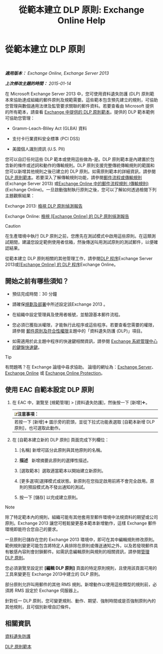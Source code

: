 ﻿---
title: '從範本建立 DLP 原則: Exchange Online Help'
TOCTitle: 從範本建立 DLP 原則
ms:assetid: 4432ef8b-6108-48d3-b2af-43ef5b40d2bc
ms:mtpsurl: https://technet.microsoft.com/zh-tw/library/JJ150515(v=EXCHG.150)
ms:contentKeyID: 50472274
ms.date: 05/23/2018
mtps_version: v=EXCHG.150
ms.translationtype: MT
---

# 從範本建立 DLP 原則

 

_**適用版本：** Exchange Online, Exchange Server 2013_

_**上次修改主題的時間：** 2015-01-14_

在 Microsoft Exchange Server 2013 中，您可使用資料遺失防護 (DLP) 原則範本來協助達成組織的郵件原則及規範需要。這些範本包含預先建立的規則，可協助您管理與數個通用法律及監管要求關聯的郵件資料。若要查看由 Microsoft 提供的所有範本，請查看 [Exchange 中提供的 DLP 原則範本](dlp-policy-templates-supplied-in-exchange-exchange-2013-help.md)。提供的 DLP 範本範例可協助您管理：

  - Gramm-Leach-Bliley Act (GLBA) 資料

  - 支付卡行業資料安全標準 (PCI DSS)

  - 美國個人識別資訊 (U.S. PII)

您可以自訂任何這些 DLP 範本或使用這些做為-是。DLP 原則範本是內建置於包含新的條件或述詞和動作的傳輸規則。DLP 原則支援完整傳統傳輸規則的範圍和您可以新增其他規則之後已建立的 DLP 原則。如需原則範本的詳細資訊，請參閱[DLP 原則範本](dlp-policy-templates-exchange-2013-help.md)。若要深入了解傳輸規則功能，請參閱[郵件流程或傳輸規則](mail-flow-rules-transport-rules-in-exchange-2013-exchange-2013-help.md) (Exchange Server 2013) 或[Exchange Online 中的郵件流程規則 (傳輸規則)](https://technet.microsoft.com/zh-tw/library/jj919238\(v=exchg.150\)) (Exchange Online)。一旦啟動強制執行原則之後，您可以了解如何透過檢閱下列主題觀察結果：

Exchange 2013: [檢視 DLP 原則偵測報告](view-dlp-policy-detection-reports-exchange-2013-help.md)

Exchange Online: [檢視 \[Exchange Online\] 的 DLP 原則偵測報告](https://technet.microsoft.com/zh-tw/library/dn904484\(v=exchg.150\))


> [!CAUTION]  
> 在生產環境中執行 DLP 原則之前，您應先在測試模式中啟用這些原則。在這類測試期間，建議您設定範例使用者信箱，然後傳送叫用測試原則的測試郵件，以便確認結果。




從範本建立 DLP 原則相關的其他管理工作，請參閱[DLP 程序](dlp-procedures-exchange-2013-help.md)Exchange Server 2013或[\[Exchange Online\] 的 DLP 程序](https://technet.microsoft.com/zh-tw/library/jj938003\(v=exchg.150\))Exchange Online。

## 開始之前有哪些須知？

  - 預估完成時間：30 分鐘

  - 請確保[規劃及部署](planning-and-deployment-for-exchange-2013-installation-instructions.md)中所述設定該Exchange 2013 。

  - 在組織中設定管理員及使用者帳號，並驗證基本郵件流程。

  - 您必須已獲指派權限，才能執行此程序或這些程序。若要查看您需要的權限，請參閱 [郵件原則及符合性權限](messaging-policy-and-compliance-permissions-exchange-2013-help.md)主題中的「資料遺失防護 (DLP)」項目。

  - 如需適用於此主題中程序的快速鍵相關資訊，請參閱 [Exchange 系統管理中心的鍵盤快速鍵](keyboard-shortcuts-in-the-exchange-admin-center-exchange-online-protection-help.md)。


> [!TIP]  
> 有問題嗎？在 Exchange 論壇中尋求協助。 論壇的網址為：<a href="https://go.microsoft.com/fwlink/p/?linkid=60612">Exchange Server</a>、 <a href="https://go.microsoft.com/fwlink/p/?linkid=267542">Exchange Online</a> 或 <a href="https://go.microsoft.com/fwlink/p/?linkid=285351">Exchange Online Protection</a>。




## 使用 EAC 自範本設定 DLP 原則

1.  在 EAC 中，瀏覽至 \[規範管理\] \> \[資料遺失防護\]，然後按一下 \[新增\]![加入圖示](images/JJ218640.c1e75329-d6d7-4073-a27d-498590bbb558(EXCHG.150).gif "加入圖示")。
    
    <table>
    <thead>
    <tr class="header">
    <th><img src="images/Bb124558.note(EXCHG.150).gif" title="注意事項" alt="注意事項" />注意事項：</th>
    </tr>
    </thead>
    <tbody>
    <tr class="odd">
    <td>若按一下 [新增]<img src="images/JJ218640.c1e75329-d6d7-4073-a27d-498590bbb558(EXCHG.150).gif" title="加入圖示" alt="加入圖示" /> 圖示旁的箭頭，並從下拉式功能表選取 [自範本新增 DLP 原則]，也可選取此動作。</td>
    </tr>
    </tbody>
    </table>


2.  在 \[自範本建立新的 DLP 原則\] 頁面完成下列欄位：
    
    1.  \[名稱\] 新增可區分此原則與其他原則的名稱。
    
    2.  **描述**   新增摘要此原則的選擇性描述。
    
    3.  \[選取範本\]  選取適當範本以開始建立新原則。
    
    4.  \[更多選項\]選擇模式或狀態。新原則在您指定啟用前將不會完全啟用。原則的預設模式為不發出通知的測試。
    
    5.  按一下 \[儲存\] 以完成建立原則。


> [!NOTE]  
> 除了特定範本內的規則，組織可能有其他套用至郵件環境中法規資料的期望或公司原則。Exchange 2013 讓您可輕鬆變更基本範本新增動作，這樣 Exchange 郵件環境即能符合您自己的要求。




一旦原則已儲存在您的 Exchange 2013 環境中，即可在其中編輯規則修改原則。範例規則變更可能包含將特定人員排除在原則或傳送通知之外，以及若發現郵件具有敏感內容則會封鎖郵件。如需訊息編輯原則與規則的相關資訊，請參閱[管理 DLP 原則](manage-dlp-policies-exchange-2013-help.md)。

您必須瀏覽至設定於 **\[編輯 DLP 原則\]** 頁面的特定原則規則，且使用該頁面可用的工具來變更在 Exchange 2013中建立的 DLP 原則。

部分原則允許叫用郵件的其他 RMS 規則。新增動作以使用這些類型的規則前，必須將 RMS 設定於 Exchange 伺服器上。

針對任一 DLP 原則，您可變更規則、動作、期望、強制時間或是否強制原則內的其他規則，且可個別新增自訂條件。

## 相關資訊

[資料遺失防護](technical-overview-of-dlp-data-loss-prevention-in-exchange.md)

[DLP 原則範本](dlp-policy-templates-exchange-2013-help.md)

